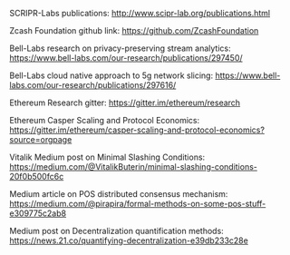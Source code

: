 SCRIPR-Labs publications: http://www.scipr-lab.org/publications.html

Zcash Foundation github link: https://github.com/ZcashFoundation

Bell-Labs research on privacy-preserving stream analytics: https://www.bell-labs.com/our-research/publications/297450/

Bell-Labs cloud native approach to 5g network slicing: https://www.bell-labs.com/our-research/publications/297616/

Ethereum Research gitter: https://gitter.im/ethereum/research

Ethereum Casper Scaling and Protocol Economics: https://gitter.im/ethereum/casper-scaling-and-protocol-economics?source=orgpage

Vitalik Medium post on Minimal Slashing Conditions: https://medium.com/@VitalikButerin/minimal-slashing-conditions-20f0b500fc6c

Medium article on POS distributed consensus mechanism: https://medium.com/@pirapira/formal-methods-on-some-pos-stuff-e309775c2ab8

Medium post on Decentralization quantification methods: https://news.21.co/quantifying-decentralization-e39db233c28e


